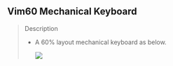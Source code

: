 ## Vim60 Mechanical Keyboard

> Description
>
> * A 60% layout mechanical keyboard as below.
>
>   ![](/Users/g/Project/vim60/vim60/layout/vim60_layout.png)

